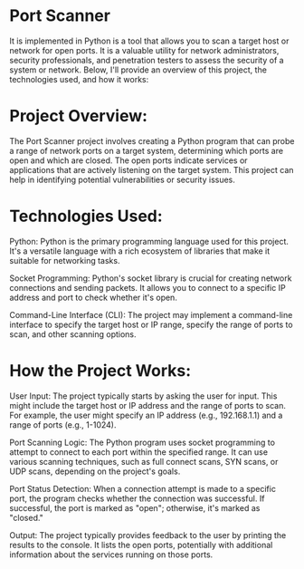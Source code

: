 # Port Scanner
It is implemented in Python is a tool that allows you to scan a target host or network for open ports. It is a valuable utility for network administrators, security professionals, and penetration testers to assess the security of a system or network. Below, I'll provide an overview of this project, the technologies used, and how it works:

# Project Overview:
The Port Scanner project involves creating a Python program that can probe a range of network ports on a target system, determining which ports are open and which are closed. The open ports indicate services or applications that are actively listening on the target system. This project can help in identifying potential vulnerabilities or security issues.

# Technologies Used:

Python: Python is the primary programming language used for this project. It's a versatile language with a rich ecosystem of libraries that make it suitable for networking tasks.

Socket Programming: Python's socket library is crucial for creating network connections and sending packets. It allows you to connect to a specific IP address and port to check whether it's open.

Command-Line Interface (CLI): The project may implement a command-line interface to specify the target host or IP range, specify the range of ports to scan, and other scanning options.

# How the Project Works:

User Input: The project typically starts by asking the user for input. This might include the target host or IP address and the range of ports to scan. For example, the user might specify an IP address (e.g., 192.168.1.1) and a range of ports (e.g., 1-1024).

Port Scanning Logic: The Python program uses socket programming to attempt to connect to each port within the specified range. It can use various scanning techniques, such as full connect scans, SYN scans, or UDP scans, depending on the project's goals.

Port Status Detection: When a connection attempt is made to a specific port, the program checks whether the connection was successful. If successful, the port is marked as "open"; otherwise, it's marked as "closed."

Output: The project typically provides feedback to the user by printing the results to the console. It lists the open ports, potentially with additional information about the services running on those ports.

